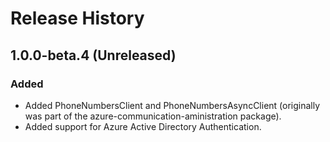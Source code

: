 # Release History

## 1.0.0-beta.4 (Unreleased)
### Added
- Added PhoneNumbersClient and PhoneNumbersAsyncClient (originally was part of the azure-communication-aministration package).
- Added support for Azure Active Directory Authentication.
